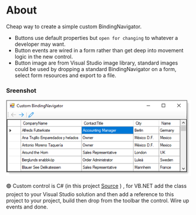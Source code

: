 ﻿# About

Cheap way to create a simple custom BindingNavigator.

- Buttons use default properties but `open for changing` to whatever a developer may want.
- Button events are wired in a form rather than get deep into movement logic in the new control.
- Button image are from Visual Studio image library, standard images could be used by dropping a standard BindingNavigator on a form, select form resources and export to a file.

### Sreenshot

![img](assets/CustomBindingNavigator.png)


:green_circle: Custom control is C# (in this project [Source](https://github.com/karenpayneoregon/windows-forms-csharp/tree/Version1/WinControlsLibrary) ) , for VB.NET add the class project to your Visual Studio solution and then add a reference to this project to your project, build then drop from the toolbar the control. Wire up events and done.